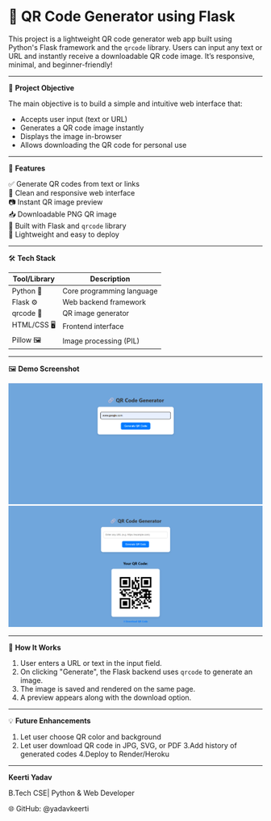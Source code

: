 # 🔳 QR Code Generator using Flask

This project is a lightweight QR code generator web app built using Python's Flask framework and the `qrcode` library. Users can input any text or URL and instantly receive a downloadable QR code image. It’s responsive, minimal, and beginner-friendly!

---

📌 **Project Objective**

The main objective is to build a simple and intuitive web interface that:

- Accepts user input (text or URL)
- Generates a QR code image instantly
- Displays the image in-browser
- Allows downloading the QR code for personal use

---

🚀 **Features**

✅ Generate QR codes from text or links  
🎨 Clean and responsive web interface  
📷 Instant QR image preview  
📥 Downloadable PNG QR image  
🧰 Built with Flask and `qrcode` library  
📁 Lightweight and easy to deploy  

---

🛠️ **Tech Stack**

| Tool/Library | Description              |
|--------------|--------------------------|
| Python 🐍     | Core programming language |
| Flask ⚙️      | Web backend framework     |
| qrcode 🧾     | QR image generator        |
| HTML/CSS 🖥️   | Frontend interface        |
| Pillow 🖼️     | Image processing (PIL)    |

---

🖼️ **Demo Screenshot**

![App Screenshot](https://github.com/yadavkeerti/qr_code_generator/blob/main/static/ss1.png)
![App Screenshot](https://github.com/yadavkeerti/qr_code_generator/blob/main/static/ss2.png)


---

🔄 **How It Works**

1. User enters a URL or text in the input field.
2. On clicking "Generate", the Flask backend uses `qrcode` to generate an image.
3. The image is saved and rendered on the same page.
4. A preview appears along with the download option.

---

💡 **Future Enhancements**
1. Let user choose QR color and background
2. Let user download QR code in JPG, SVG, or PDF
3.Add history of generated codes
4.Deploy to Render/Heroku

---
 
**Keerti Yadav**

B.Tech CSE| Python & Web Developer

🌐 GitHub: @yadavkeerti




